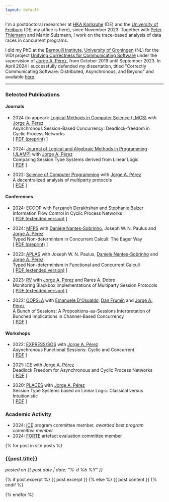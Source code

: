 ```yaml
---
layout: default
---
```

I'm a postdoctoral researcher at [HKA Karlsruhe](https://h-ka.de) (DE) and the [University of Freiburg](https://www.uni-freiburg.de/) (DE; my office is here), since November 2023.
Together with [Peter Thiemann](http://www2.informatik.uni-freiburg.de/~thiemann/) and Martin Sulzmann, I work on the trace-based analysis of data races in concurrent programs.

I did my PhD at the [Bernoulli
Institute](https://www.rug.nl/research/bernoulli/), [University of
Groningen](https://www.rug.nl/) (NL) for the VIDI project [Unifying Correctness
for Communicating Software](https://www.jperez.nl/vidi) under the supervision of
[Jorge A. Pérez](https://www.jperez.nl/), from October 2019 until September 2023.
In April 2024 I successfully defended my dissertation, titled "Correctly Communicating Software: Distributed, Asynchronous, and Beyond" and available [here](https://research.rug.nl/en/publications/correctly-communicating-software-distributed-asynchronous-and-bey).

<hr />

### Selected Publications

#### Journals

* 2024 (to appear): [Logical Methods in Computer Science (LMCS)](https://lmcs.episciences.org/) with [Jorge A. Pérez](https://www.jperez.nl/)
    <br />
    Asynchronous Session-Based Concurrency: Deadlock-freedom in Cyclic Process Networks
    <br />
    \[
    [PDF (preprint)](https://arxiv.org/pdf/2111.13091)
    \]

* 2024: [Journal of Logical and Algebraic Methods in Programming (JLAMP)](https://www.sciencedirect.com/journal/journal-of-logical-and-algebraic-methods-in-programming) with [Jorge A. Pérez](https://www.jperez.nl/)
    <br />
    Comparing Session Type Systems derived from Linear Logic
    <br />
    \[
    [PDF](https://www.sciencedirect.com/science/article/pii/S2352220824000580/pdfft?md5=294ab7a9dfc6c75e24cca0d439232106&pid=1-s2.0-S2352220824000580-main.pdf)
    \]

* 2022: [Science of Computer Programming](https://www.sciencedirect.com/journal/science-of-computer-programming) with [Jorge A. Pérez](https://www.jperez.nl/)
    <br />
    A decentralized analysis of multiparty protocols
    <br />
    \[
    [PDF](https://www.sciencedirect.com/science/article/pii/S0167642322000739/pdfft?md5=a96ed53547393c15d62a057ca3f1c711&pid=1-s2.0-S0167642322000739-main.pdf)
    \]

#### Conferences

* 2024: [ECOOP](https://conf.researchr.org/home/issta-ecoop-2024) with [Farzaneh Derakhshan](http://gauss.cs.iit.edu/~fderakhshan/) and [Stephanie Balzer](https://www.cs.cmu.edu/~balzers/)
    <br />
    Information Flow Control in Cyclic Process Networks
    <br />
    \[
    [PDF (extended version)](https://arxiv.org/pdf/2407.02304)
    \]

* 2024: [MFPS](https://oxford24.github.io/) with [Daniele Nantes-Sobrinho](https://vtss.doc.ic.ac.uk/people/nantes.html), Joseph W. N. Paulus and [Jorge A. Pérez](https://www.jperez.nl/)
    <br />
    Typed Non-determinism in Concurrent Calculi: The Eager Way
    <br />
    \[
    [PDF (preprint)](https://oxford24.github.io/assets/mfps-papers/MFPS24-9.pdf)
    \]

* 2023: [APLAS](https://conf.researchr.org/home/aplas-2023) with Joseph W. N. Paulus, [Daniele Nantes-Sobrinho](https://vtss.doc.ic.ac.uk/people/nantes.html) and [Jorge A. Pérez](https://www.jperez.nl/)
    <br />
    Typed Non-determinism in Functional and Concurrent Calculi
    <br />
    \[
    [PDF (extended version)](https://arxiv.org/pdf/2205.00680.pdf)
    \]

* 2023: [RV](https://rv23.csd.auth.gr/) with [Jorge A. Pérez](https://www.jperez.nl/) and Rares A. Dobre
    <br />
    Monitoring Blackbox Implementations of Multiparty Session Protocols
    <br />
    \[
    [PDF (extended version)](https://arxiv.org/pdf/2306.04204.pdf)
    \]

* 2022: [OOPSLA](https://2022.splashcon.org/track/splash-2022-oopsla) with [Emanuele D'Osualdo](https://www.emanueledosualdo.com/), [Dan Frumin](https://groupoid.moe/) and [Jorge A. Pérez](https://www.jperez.nl/)
    <br />
    A Bunch of Sessions: A Propositions-as-Sessions Interpretation of Bunched Implications in Channel-Based Concurrency
    <br />
    \[
    [PDF](https://dl.acm.org/doi/pdf/10.1145/3563318)
    \]

#### Workshops

* 2022: [EXPRESS/SOS](https://express-sos2022.github.io/) with  [Jorge A. Pérez](https://www.jperez.nl/)
  <br />
  Asynchronous Functional Sessions: Cyclic and Concurrent
  <br />
  \[
  [PDF](https://cgi.cse.unsw.edu.au/~eptcs/paper.cgi?EXPSOS22.5.pdf)
  \]

* 2021: [ICE](https://www.discotec.org/2021/ice) with [Jorge A. Pérez](https://www.jperez.nl/)
  <br />
  Deadlock Freedom for Asynchronous and Cyclic Process Networks
  <br />
  \[
  [PDF](https://cgi.cse.unsw.edu.au/~eptcs/paper.cgi?ICE2021.3.pdf)
  \]

* 2020: [PLACES](http://places20.by.di.fc.ul.pt/) with [Jorge A. Pérez](https://www.jperez.nl/)
  <br />
  Session Type Systems based on Linear Logic: Classical versus Intuitionistic
  <br />
  \[
  [PDF](https://arxiv.org/pdf/2004.01320v1)
  \]
  
### Academic Activity

* 2024: [ICE](https://www.discotec.org/2024/ice) program committee member, *awarded best program committee member*
* 2024: [FORTE](https://www.discotec.org/2024/forte) artefact evaluation committee member

{% for post in site.posts %}
  <div id="post-short">
    <a href="{{site.url}}{{site.baseurl}}{{post.url}}">
      <h3>{{post.title}}</h3>
    </a>
    <i>posted on {{ post.date | date: "%-d %b %Y" }}</i>
    <p>
      {% if post.excerpt %}
        {{ post.excerpt }}
      {% else %}
        {{ post.content }}
      {% endif %}
    </p>
  </div>
{% endfor %}
